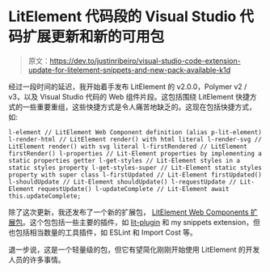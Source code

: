 # LitElement 代码段的 Visual Studio 代码扩展更新和新的可用包

> 原文：<https://dev.to/justinribeiro/visual-studio-code-extension-update-for-litelement-snippets-and-new-pack-available-k1d>

经过一段时间的延迟，我开始着手发布 LitElement 的 v2.0.0，Polymer v2 / v3，以及 Visual Studio 代码的 Web 组件片段。这包括围绕 LitElement 快捷方式的一些重要重组，这些快捷方式是令人痛苦地缺乏的。这现在包括快捷方式，如:

```
l-element // LitElement Web Component definition (alias p-lit-element) l-render-html // LitElement render() with html literal l-render-svg // LitElement render() with svg literal l-firstRendered // LitElement firstRender() l-properties // Lit-Element properties by implementing a static properties getter l-get-styles // Lit-Element styles in a static styles property l-get-styles-super // Lit-Element static styles property with super class l-firstUpdated // Lit-Element firstUpdated() l-shouldUpdate // Lit-Element shouldUpdate() l-requestUpdate // Lit-Element requestUpdate() l-updateComplete // Lit-Element await this.updateComplete; 
```

除了这次更新，我还发布了一个新的扩展包， [LitElement Web Components 扩展包](https://marketplace.visualstudio.com/items?itemName=justinribeiro.litelement-web-components-extension-pack)。这个包包括一些主要的插件，如 [lit-plugin](https://marketplace.visualstudio.com/items?itemName=runem.lit-plugin) 和 my snippets extension，但也包括相当数量的工具插件，如 ESLint 和 Import Cost 等。

退一步说，这是一个轻量级的包，但它有望简化刚刚开始使用 LitElement 的开发人员的许多事情。